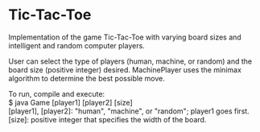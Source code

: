 Tic-Tac-Toe
===========

Implementation of the game Tic-Tac-Toe with varying board sizes and intelligent and random computer players.

User can select the type of players (human, machine, or random) and the board size (positive integer) desired. MachinePlayer uses the minimax algorithm to determine the best possible move.

To run, compile and execute:  
    $ java Game [player1] [player2] [size]  
[player1], [player2]: "human", "machine", or "random"; player1 goes first.  
[size]: positive integer that specifies the width of the board.
